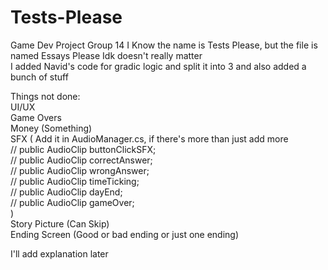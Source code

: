 # Tests-Please
Game Dev Project Group 14
I Know the name is Tests Please, but the file is named Essays Please Idk doesn't really matter  
I added Navid's code for gradic logic and split it into 3 and also added a bunch of stuff

Things not done:  
UI/UX  
Game Overs  
Money (Something)  
SFX ( Add it in AudioManager.cs, if there's more than just add more  
    // public AudioClip buttonClickSFX;  
    // public AudioClip correctAnswer;  
    // public AudioClip wrongAnswer;  
    // public AudioClip timeTicking;  
    // public AudioClip dayEnd;  
    // public AudioClip gameOver;  
)  
Story Picture (Can Skip)  
Ending Screen (Good or bad ending or just one ending)  

I'll add explanation later  

